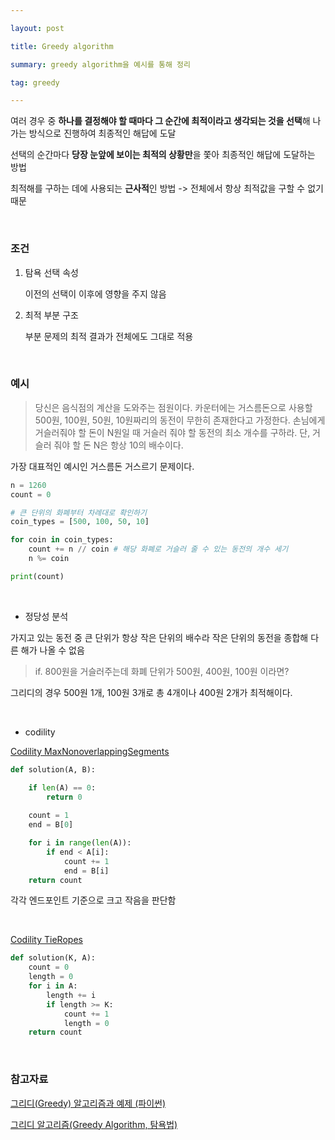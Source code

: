 ```yaml
---

layout: post

title: Greedy algorithm

summary: greedy algorithm을 예시를 통해 정리

tag: greedy

---
```


여러 경우 중 **하나를 결정해야 할 때마다 그 순간에 최적이라고 생각되는 것을 선택**해 나가는 방식으로 진행하여 최종적인 해답에 도달

선택의 순간마다 **당장 눈앞에 보이는 최적의 상황만**을 쫓아 최종적인 해답에 도달하는 방법

최적해를 구하는 데에 사용되는 **근사적**인 방법 -> 전체에서 항상 최적값을 구할 수 없기 때문



<br/>

### 조건

1. 탐욕 선택 속성
   
   이전의 선택이 이후에 영향을 주지 않음



2. 최적 부분 구조
   
   
   
   부분 문제의 최적 결과가 전체에도 그대로 적용



<br/>

### 예시

> 당신은 음식점의 계산을 도와주는 점원이다. 카운터에는 거스름돈으로 사용할 500원, 100원, 50원, 10원짜리의 동전이 무한히 존재한다고 가정한다. 손님에게 거슬러줘야 할 돈이 N원일 때 거슬러 줘야 할 동전의 최소 개수를 구하라. 단, 거슬러 줘야 할 돈 N은 항상 10의 배수이다.



가장 대표적인 예시인 거스름돈 거스르기 문제이다.

```python
n = 1260
count = 0

# 큰 단위의 화폐부터 차례대로 확인하기
coin_types = [500, 100, 50, 10]

for coin in coin_types:
    count += n // coin # 해당 화폐로 거슬러 줄 수 있는 동전의 개수 세기
    n %= coin

print(count)
```

<br/>

- 정당성 분석

가지고 있는 동전 중 큰 단위가 항상 작은 단위의 배수라 작은 단위의 동전을 종합해 다른 해가 나올 수 없음

> if. 800원을 거슬러주는데 화폐 단위가 500원, 400원, 100원 이라면?

그리디의 경우 500원 1개, 100원 3개로 총 4개이나 400원 2개가 최적해이다.

<br/>



- codility

[Codility MaxNonoverlappingSegments](https://suyeon12.github.io/2022/11/21/codility-maxnonoverlappingsegments) 

```python
def solution(A, B):

    if len(A) == 0:
        return 0
    
    count = 1
    end = B[0]

    for i in range(len(A)):
        if end < A[i]:
            count += 1
            end = B[i]
    return count
```

각각 엔드포인트 기준으로 크고 작음을 판단함

<br/>

[Codility TieRopes](https://suyeon12.github.io/2022/11/22/codility-tieropes)

```python
def solution(K, A):
    count = 0
    length = 0
    for i in A:
        length += i
        if length >= K:
            count += 1
            length = 0
    return count
```



<br/>

### 참고자료

[그리디(Greedy) 알고리즘과 예제 (파이썬)](https://velog.io/@cha-suyeon/알고리즘-그리디Greedy-알고리즘과-예제-파이썬)

[그리디 알고리즘(Greedy Algorithm, 탐욕법)](https://velog.io/@kyunghwan1207/그리디-알고리즘Greedy-Algorithm-탐욕법)


